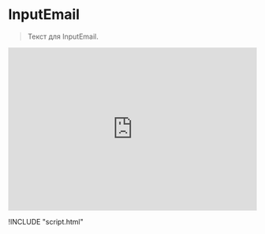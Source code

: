 # InputEmail

> Текст для InputEmail.

<iframe  frameborder="0"
style=" width: 100%; height: 330" src="https://docks-demo.netlify.app/examples/InputEmail/inputEmail.html?ver=2">
</iframe>

!INCLUDE "script.html"
